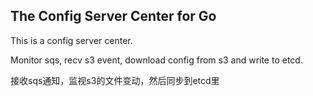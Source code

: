 The Config Server Center for Go
-------------------------

This is a config server center.

Monitor sqs, recv s3 event, download config from s3 and write to etcd.

接收sqs通知，监视s3的文件变动，然后同步到etcd里


